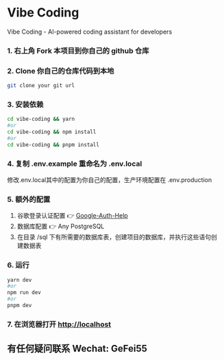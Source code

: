 # Vibe Coding
Vibe Coding - AI-powered coding assistant for developers

### 1. 右上角 Fork 本项目到你自己的 github 仓库

### 2. Clone 你自己的仓库代码到本地

```bash
git clone your git url
```

### 3. 安装依赖

```bash
cd vibe-coding && yarn
#or
cd vibe-coding && npm install
#or
cd vibe-coding && pnpm install
```

### 4. 复制 .env.example 重命名为 .env.local

修改.env.local其中的配置为你自己的配置，生产环境配置在 .env.production

### 5. 额外的配置

1) 谷歌登录认证配置 👉 [Google-Auth-Help](https://github.com/SoraWebui/SoraWebui/blob/login/help/Google-Auth.md)
2) 数据库配置 👉 Any PostgreSQL
3) 在目录 /sql 下有所需要的数据库表，创建项目的数据库，并执行这些语句创建数据表

### 6. 运行

```bash
yarn dev
#or
npm run dev
#or
pnpm dev
```

### 7. 在浏览器打开 [http://localhost](http://localhost)


## 有任何疑问联系 Wechat: GeFei55

